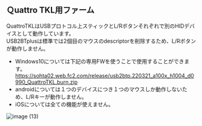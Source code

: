 ## Ｑuattro TKL用ファーム

QuattroTKLはUSBプロトコル上スティックとL/Rボタンそれぞれで別のHIDデバイスとして動作しています。  
USB2BTplusは標準では2個目のマウスのdescriptorを削除するため、L/Rボタンが動作しません。  
* Windows10については下記の専用FWを使うことで使用することができます。  
https://sohta02.web.fc2.com/release/usb2btp.220321_a100x_h1004_d0990_QuattroTKL.burn.zip
* androidについては１つのデバイスにつき１つのマウスしか動作しないため、L/Rキーが動作しません。
* iOSについては全ての機能が使えません。

![image (13)](https://user-images.githubusercontent.com/43091864/159219736-2889c975-ad7f-4a00-8449-8104509f415b.png)

